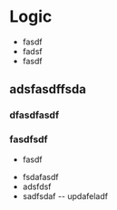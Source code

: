# Logic 
* fasdf
* fadsf
* fasdf

## adsfasdffsda
### dfasdfasdf
### fasdfsdf
* fasdf
- fsdafasdf
- adsfdsf
- sadfsdaf
-- updafeladf 
